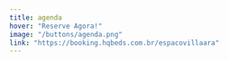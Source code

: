 ```yaml
---
title: agenda
hover: "Reserve Agora!"
image: "/buttons/agenda.png"
link: "https://booking.hqbeds.com.br/espacovillaara"
---
```

